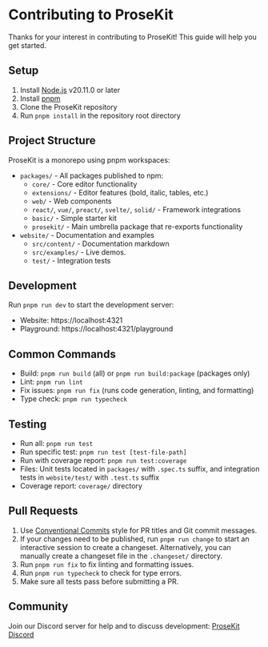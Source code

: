 # Contributing to ProseKit

Thanks for your interest in contributing to ProseKit! This guide will help you get started.

## Setup

1. Install [Node.js](https://nodejs.org/) v20.11.0 or later
2. Install [pnpm](https://pnpm.io/)
3. Clone the ProseKit repository
4. Run `pnpm install` in the repository root directory

## Project Structure

ProseKit is a monorepo using pnpm workspaces:

- `packages/` - All packages published to npm:
  - `core/` - Core editor functionality
  - `extensions/` - Editor features (bold, italic, tables, etc.)
  - `web/` - Web components
  - `react/`, `vue/`, `preact/`, `svelte/`, `solid/` - Framework integrations
  - `basic/` - Simple starter kit
  - `prosekit/` - Main umbrella package that re-exports functionality
- `website/` - Documentation and examples
  - `src/content/` - Documentation markdown
  - `src/examples/` - Live demos.
  - `test/` - Integration tests

## Development

Run `pnpm run dev` to start the development server:

- Website: https://localhost:4321
- Playground: https://localhost:4321/playground

## Common Commands

- Build: `pnpm run build` (all) or `pnpm run build:package` (packages only)
- Lint: `pnpm run lint`
- Fix issues: `pnpm run fix` (runs code generation, linting, and formatting)
- Type check: `pnpm run typecheck`

## Testing

- Run all: `pnpm run test`
- Run specific test: `pnpm run test [test-file-path]`
- Run with coverage report: `pnpm run test:coverage`
- Files: Unit tests located in `packages/` with `.spec.ts` suffix, and integration tests in `website/test/` with `.test.ts` suffix
- Coverage report: `coverage/` directory

## Pull Requests

1. Use [Conventional Commits](https://www.conventionalcommits.org/) style for PR titles and Git commit messages.
2. If your changes need to be published, run `pnpm run change` to start an interactive session to create a changeset. Alternatively, you can manually create a changeset file in the `.changeset/` directory.
3. Run `pnpm run fix` to fix linting and formatting issues.
4. Run `pnpm run typecheck` to check for type errors.
5. Make sure all tests pass before submitting a PR.

## Community

Join our Discord server for help and to discuss development: [ProseKit Discord](https://prosekit.dev/chat)
